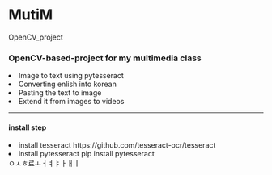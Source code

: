 # MutiM
OpenCV_project

<h3> OpenCV-based-project for my multimedia class </h3>
<li>Image to text using pytesseract</li>
<li>Converting enlish into korean</li>
<li>Pasting the text to image</li>
<li>Extend it from images to videos</li>
<hr>
<h4>install step</h4>
<li>install tesseract https://github.com/tesseract-ocr/tesseract</li>
<li>install pytesseract pip install pytesseract</li>
ㅇㅅㅎ료ㅗㅓㅕㅑㅏㅐㅣ
